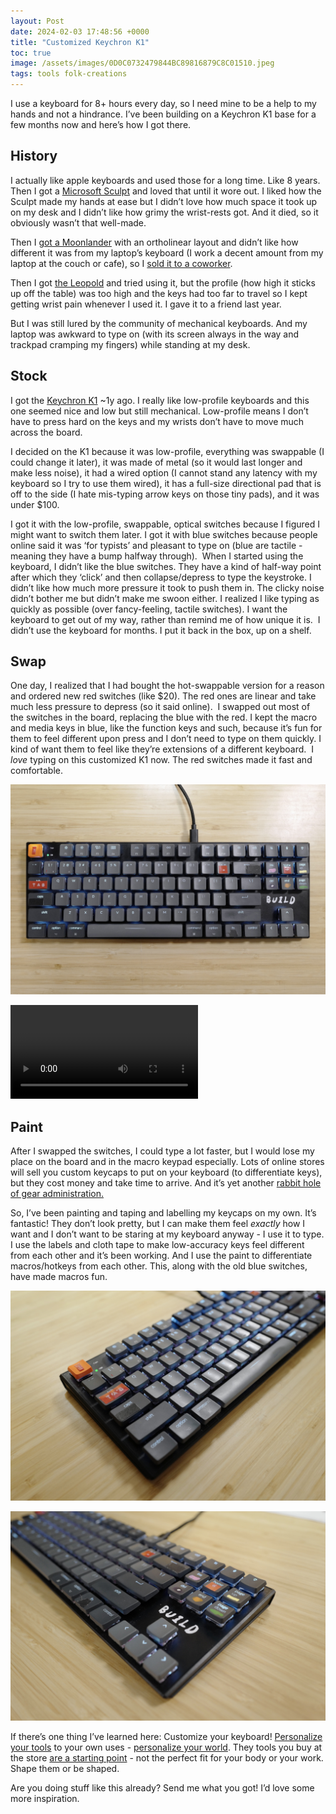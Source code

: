 ```yaml
---
layout: Post
date: 2024-02-03 17:48:56 +0000
title: "Customized Keychron K1"
toc: true
image: /assets/images/0D0C0732479844BC89816879C8C01510.jpeg
tags: tools folk-creations
---
```


I use a keyboard for 8\+ hours every day, so I need mine to be a help to my hands and not a hindrance\. I’ve been building on a Keychron K1 base for a few months now and here’s how I got there\.

## History
I actually like apple keyboards and used those for a long time\. Like 8 years. Then I got a [Microsoft Sculpt](https://www.microsoft.com/en/accessories/products/keyboards/sculpt-ergonomic-desktop?activetab=pivot:overviewtab) and loved that until it wore out\. I liked how the Sculpt made my hands at ease but I didn’t love how much space it took up on my desk and I didn’t like how grimy the wrist\-rests got\. And it died, so it obviously wasn’t that well\-made\.

Then I [got a Moonlander](https://www.joshbeckman.org/blog/ergodox-moonlander-week-3) with an ortholinear layout and didn’t like how different it was from my laptop’s keyboard \(I work a decent amount from my laptop at the couch or cafe\), so I [sold it to a coworker](https://www.joshbeckman.org/blog/switching-away-from-the-moonlander-keyboard)\.

Then I got [the Leopold](https://www.joshbeckman.org/blog/leopold-fc660c) and tried using it, but the profile \(how high it sticks up off the table\) was too high and the keys had too far to travel so I kept getting wrist pain whenever I used it\. I gave it to a friend last year\.

But I was still lured by the community of mechanical keyboards\. And my laptop was awkward to type on \(with its screen always in the way and trackpad cramping my fingers\) while standing at my desk\.

## Stock
I got the [Keychron K1](https://www.keychron.com/products/keychron-k1-wireless-mechanical-keyboard?variant=39556485382233) ~1y ago\. I really like low\-profile keyboards and this one seemed nice and low but still mechanical\. Low\-profile means I don’t have to press hard on the keys and my wrists don’t have to move much across the board\.

I decided on the K1 because it was low-profile, everything was swappable (I could change it later), it was made of metal (so it would last longer and make less noise), it had a wired option (I cannot stand any latency with my keyboard so I try to use them wired), it has a full-size directional pad that is off to the side (I hate mis-typing arrow keys on those tiny pads), and it was under $100.

I got it with the low\-profile, swappable, optical switches because I figured I might want to switch them later\. I got it with blue switches because people online said it was ‘for typists’ and pleasant to type on \(blue are tactile \- meaning they have a bump halfway through\)\.
 When I started using the keyboard, I didn’t like the blue switches\. They have a kind of half\-way point after which they ‘click’ and then collapse/depress to type the keystroke\. I didn’t like how much more pressure it took to push them in\. The clicky noise didn’t bother me but didn’t make me swoon either\. I realized I like typing as quickly as possible \(over fancy\-feeling, tactile switches\)\. I want the keyboard to get out of my way, rather than remind me of how unique it is\.
 I didn’t use the keyboard for months\. I put it back in the box, up on a shelf\.

## Swap
One day, I realized that I had bought the hot\-swappable version for a reason and ordered new red switches \(like $20\)\. The red ones are linear and take much less pressure to depress \(so it said online\)\.
 I swapped out most of the switches in the board, replacing the blue with the red\. I kept the macro and media keys in blue, like the function keys and such, because it’s fun for them to feel different upon press and I don’t need to type on them quickly\. I kind of want them to feel like they’re extensions of a different keyboard\.
 I *love* typing on this customized K1 now\. The red switches made it fast and comfortable\.

![](/assets/images/0D0C0732479844BC89816879C8C01510.jpeg)

<video controls src="/assets/videos/3A83E7196324414B8C5616132FAE1844.mov"></video>

## Paint
After I swapped the switches, I could type a lot faster, but I would lose my place on the board and in the macro keypad especially\. Lots of online stores will sell you custom keycaps to put on your keyboard \(to differentiate keys\), but they cost money and take time to arrive\. And it’s yet another [rabbit hole of gear administration\.](https://www.joshbeckman.org/notes/629455047)

So, I’ve been painting and taping and labelling my keycaps on my own\. It’s fantastic\! They don’t look pretty, but I can make them feel *exactly* how I want and I don’t want to be staring at my keyboard anyway \- I use it to type\. I use the labels and cloth tape to make low\-accuracy keys feel different from each other and it’s been working\. And I use the paint to differentiate macros/hotkeys from each other\. This, along with the old blue switches, have made macros fun\.

![](/assets/images/B3C6284A406049AF96845406F99679C7.jpeg)

![](/assets/images/152B10A3E0684B4FA311CCCB276F283A.jpeg)

If there’s one thing I’ve learned here: Customize your keyboard\! [Personalize your tools](https://www.joshbeckman.org/notes/561539119)  to your own uses \- [personalize your world](https://www.joshbeckman.org/blog/people-will-personalize)\. They tools you buy at the store [are a starting point](https://www.joshbeckman.org/notes/546207525) \- not the perfect fit for your body or your work\. Shape them or be shaped\.

Are you doing stuff like this already? Send me what you got\! I’d love some more inspiration\.
